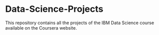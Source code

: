 # Data-Science-Projects
This repository contains all the projects of the IBM Data Science course available on the Coursera website.
